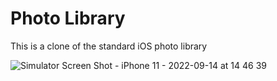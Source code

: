 # Photo Library

This is a clone of the standard iOS photo library

![Simulator Screen Shot - iPhone 11 - 2022-09-14 at 14 46 39](https://user-images.githubusercontent.com/109585128/190134409-98cb8e30-ee65-47de-aefb-a8586a561c92.png)
